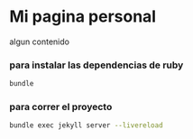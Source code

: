# Mi pagina personal


algun contenido

### para instalar las dependencias de ruby

```bash
bundle
```

### para correr el proyecto 

```bash
bundle exec jekyll server --livereload

```
